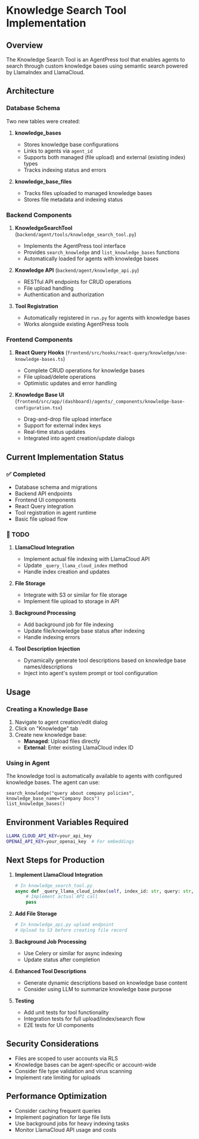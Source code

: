 # Knowledge Search Tool Implementation

## Overview

The Knowledge Search Tool is an AgentPress tool that enables agents to search through custom knowledge bases using semantic search powered by LlamaIndex and LlamaCloud.

## Architecture

### Database Schema

Two new tables were created:

1. **knowledge_bases**
   - Stores knowledge base configurations
   - Links to agents via `agent_id`
   - Supports both managed (file upload) and external (existing index) types
   - Tracks indexing status and errors

2. **knowledge_base_files**
   - Tracks files uploaded to managed knowledge bases
   - Stores file metadata and indexing status

### Backend Components

1. **KnowledgeSearchTool** (`backend/agent/tools/knowledge_search_tool.py`)
   - Implements the AgentPress tool interface
   - Provides `search_knowledge` and `list_knowledge_bases` functions
   - Automatically loaded for agents with knowledge bases

2. **Knowledge API** (`backend/agent/knowledge_api.py`)
   - RESTful API endpoints for CRUD operations
   - File upload handling
   - Authentication and authorization

3. **Tool Registration**
   - Automatically registered in `run.py` for agents with knowledge bases
   - Works alongside existing AgentPress tools

### Frontend Components

1. **React Query Hooks** (`frontend/src/hooks/react-query/knowledge/use-knowledge-bases.ts`)
   - Complete CRUD operations for knowledge bases
   - File upload/delete operations
   - Optimistic updates and error handling

2. **Knowledge Base UI** (`frontend/src/app/(dashboard)/agents/_components/knowledge-base-configuration.tsx`)
   - Drag-and-drop file upload interface
   - Support for external index keys
   - Real-time status updates
   - Integrated into agent creation/update dialogs

## Current Implementation Status

### ✅ Completed
- Database schema and migrations
- Backend API endpoints
- Frontend UI components
- React Query integration
- Tool registration in agent runtime
- Basic file upload flow

### 🚧 TODO
1. **LlamaCloud Integration**
   - Implement actual file indexing with LlamaCloud API
   - Update `_query_llama_cloud_index` method
   - Handle index creation and updates

2. **File Storage**
   - Integrate with S3 or similar for file storage
   - Implement file upload to storage in API

3. **Background Processing**
   - Add background job for file indexing
   - Update file/knowledge base status after indexing
   - Handle indexing errors

4. **Tool Description Injection**
   - Dynamically generate tool descriptions based on knowledge base names/descriptions
   - Inject into agent's system prompt or tool configuration

## Usage

### Creating a Knowledge Base

1. Navigate to agent creation/edit dialog
2. Click on "Knowledge" tab
3. Create new knowledge base:
   - **Managed**: Upload files directly
   - **External**: Enter existing LlamaCloud index ID

### Using in Agent

The knowledge tool is automatically available to agents with configured knowledge bases. The agent can use:

```
search_knowledge("query about company policies", knowledge_base_name="Company Docs")
list_knowledge_bases()
```

## Environment Variables Required

```bash
LLAMA_CLOUD_API_KEY=your_api_key
OPENAI_API_KEY=your_openai_key  # For embeddings
```

## Next Steps for Production

1. **Implement LlamaCloud Integration**
   ```python
   # In knowledge_search_tool.py
   async def _query_llama_cloud_index(self, index_id: str, query: str, top_k: int):
       # Implement actual API call
       pass
   ```

2. **Add File Storage**
   ```python
   # In knowledge_api.py upload endpoint
   # Upload to S3 before creating file record
   ```

3. **Background Job Processing**
   - Use Celery or similar for async indexing
   - Update status after completion

4. **Enhanced Tool Descriptions**
   - Generate dynamic descriptions based on knowledge base content
   - Consider using LLM to summarize knowledge base purpose

5. **Testing**
   - Add unit tests for tool functionality
   - Integration tests for full upload/index/search flow
   - E2E tests for UI components

## Security Considerations

- Files are scoped to user accounts via RLS
- Knowledge bases can be agent-specific or account-wide
- Consider file type validation and virus scanning
- Implement rate limiting for uploads

## Performance Optimization

- Consider caching frequent queries
- Implement pagination for large file lists
- Use background jobs for heavy indexing tasks
- Monitor LlamaCloud API usage and costs